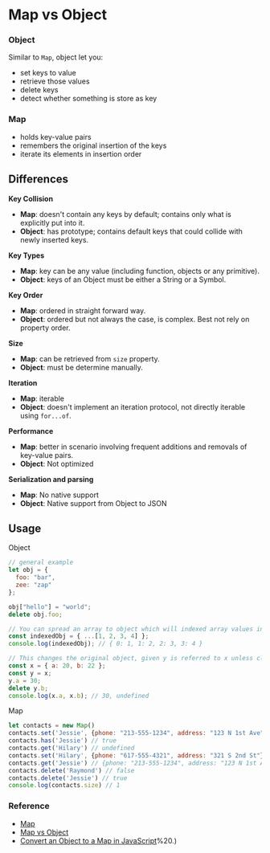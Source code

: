 # Map vs Object

### Object

Similar to `Map`, object let you:

- set keys to value
- retrieve those values
- delete keys
- detect whether something is store as key

### Map

- holds key-value pairs
- remembers the original insertion of the keys
- iterate its elements in insertion order

## Differences

**Key Collision**
  - **Map**: doesn't contain any keys by default; contains only what is explicitly put into it.
  - **Object**: has prototype; contains default keys that could collide with newly inserted keys.

**Key Types**
  - **Map**: key can be any value (including function, objects or any primitive).
  - **Object**: keys of an Object must be either a String or a Symbol.

**Key Order**
  - **Map**: ordered in straight forward way.
  - **Object**: ordered but not always the case, is complex. Best not rely on property order.

**Size**
  - **Map**: can be retrieved from `size` property.
  - **Object**: must be determine manually.

**Iteration**
  - **Map**: iterable
  - **Object**: doesn't implement an iteration protocol, not directly iterable using `for...of`.

**Performance**
  - **Map**: better in scenario involving frequent additions and removals of key-value pairs.
  - **Object**: Not optimized

**Serialization and parsing**
  - **Map**: No native support
  - **Object**: Native support from Object to JSON

## Usage

Object
```js
// general example
let obj = {
  foo: "bar",
  zee: "zap"
};

obj["hello"] = "world";
delete obj.foo;

// You can spread an array to object which will indexed array values in number order
const indexedObj = { ...[1, 2, 3, 4] };
console.log(indexedObj); // { 0: 1, 1: 2, 2: 3, 3: 4 }

// This changes the original object, given y is referred to x unless clone as new object
const x = { a: 20, b: 22 };
const y = x;
y.a = 30;
delete y.b;
console.log(x.a, x.b); // 30, undefined
```

Map
```js
let contacts = new Map()
contacts.set('Jessie', {phone: "213-555-1234", address: "123 N 1st Ave"})
contacts.has('Jessie') // true
contacts.get('Hilary') // undefined
contacts.set('Hilary', {phone: "617-555-4321", address: "321 S 2nd St"})
contacts.get('Jessie') // {phone: "213-555-1234", address: "123 N 1st Ave"}
contacts.delete('Raymond') // false
contacts.delete('Jessie') // true
console.log(contacts.size) // 1
```

### Reference

- [Map](https://developer.mozilla.org/en-US/docs/Web/JavaScript/Reference/Global_Objects/Map)
- [Map vs Object](https://www.explainthis.io/zh-hant/interview-guides/javascript/map-vs-object)
- [Convert an Object to a Map in JavaScript](https://bobbyhadz.com/blog/javascript-convert-object-to-map#:~:text=To%20convert%20an%20object%20to,entries(obj))%20.)
